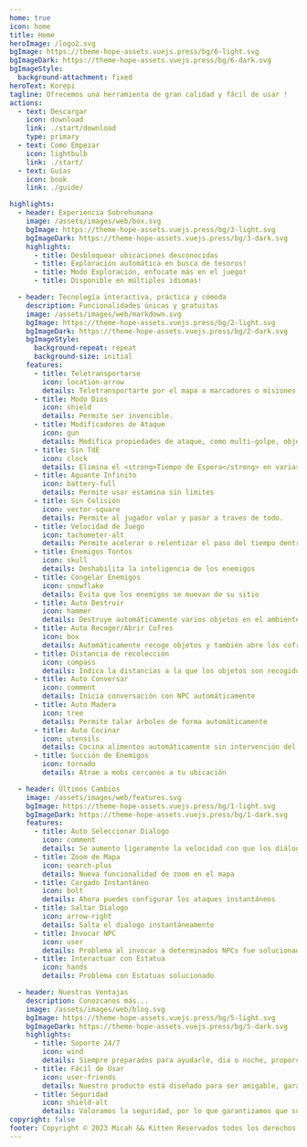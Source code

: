 ```yaml
---
home: true
icon: home
title: Home
heroImage: /logo2.svg
bgImage: https://theme-hope-assets.vuejs.press/bg/6-light.svg
bgImageDark: https://theme-hope-assets.vuejs.press/bg/6-dark.svg
bgImageStyle:
  background-attachment: fixed
heroText: Korepi
tagline: Ofrecemos una herramienta de gran calidad y fácil de usar !
actions:
  - text: Descargar
    icon: download
    link: ./start/download
    type: primary
  - text: Como Empezar
    icon: lightbulb
    link: ./start/
  - text: Guías
    icon: book
    link: ./guide/

highlights:
  - header: Experiencia Sobrehumana
    image: /assets/images/web/box.svg
    bgImage: https://theme-hope-assets.vuejs.press/bg/3-light.svg
    bgImageDark: https://theme-hope-assets.vuejs.press/bg/3-dark.svg
    highlights:
      - title: Desbloquear ubicaciones desconocidas
      - title: Exploración automática en busca de tesoros!
      - title: Modo Exploración, enfocate más en el juego!
      - title: Disponible en múltiples idiomas!

  - header: Tecnología interactiva, práctica y cómoda
    description: Funcionalidades únicas y gratuitas
    image: /assets/images/web/markdown.svg
    bgImage: https://theme-hope-assets.vuejs.press/bg/2-light.svg
    bgImageDark: https://theme-hope-assets.vuejs.press/bg/2-dark.svg
    bgImageStyle:
      background-repeat: repeat
      background-size: initial
    features:
      - title: Teletransportarse
        icon: location-arrow
        details: Teletransportarte por el mapa a marcadores o misiones
      - title: Modo Dios
        icon: shield
        details: Permite ser invencible.
      - title: Modificadores de Ataque
        icon: gun
        details: Modifica propiedades de ataque, como multi-golpe, objetivo y animación
      - title: Sin TdE
        icon: clock
        details: Elimina el <strong>Tiempo de Espera</strong> en varias acciones como la Elemental, la Fefinitivas, Correr y el tiro cargado del arco
      - title: Aguante Infinito
        icon: battery-full
        details: Permite usar estamina sin limites
      - title: Sin Colisión
        icon: vector-square
        details: Permite al jugador volar y pasar a traves de todo.
      - title: Velocidad de Juego
        icon: tachometer-alt
        details: Permite acelerar o relentizar el paso del tiempo dentro del juego
      - title: Enemigos Tontos
        icon: skull
        details: Deshabilita la inteligencia de los enemigos
      - title: Congelar Enemigos
        icon: snowflake
        details: Evita que los enemigos se muevan de su sitio
      - title: Auto Destruir
        icon: hammer
        details: Destruye automáticamente varios objetos en el ambiente
      - title: Auto Recoger/Abrir Cofres
        icon: box
        details: Automáticamente recoge objetos y también abre los cofres.
      - title: Distancia de recolección
        icon: compass
        details: Indica la distancias a la que los objetos son recogidos
      - title: Auto Conversar
        icon: comment
        details: Inicia conversación con NPC automáticamente
      - title: Auto Madera
        icon: tree
        details: Permite talar árboles de forma automáticamente
      - title: Auto Cocinar
        icon: utensils
        details: Cocina alimentos automáticamente sin intervención del jugador
      - title: Succión de Enemigos
        icon: tornado
        details: Atrae a mobs cercanos a tu ubicación

  - header: Últimos Cambios
    image: /assets/images/web/features.svg
    bgImage: https://theme-hope-assets.vuejs.press/bg/1-light.svg
    bgImageDark: https://theme-hope-assets.vuejs.press/bg/1-dark.svg
    features:
      - title: Auto Seleccionar Dialogo
        icon: comment
        details: Se aumento ligeramente la velocidad con que los diálogos son seleccionados
      - title: Zoom de Mapa
        icon: search-plus
        details: Nueva funcionalidad de zoom en el mapa
      - title: Cargado Instantáneo
        icon: bolt
        details: Ahora puedes configurar los ataques instantáneos
      - title: Saltar Dialogo
        icon: arrow-right
        details: Salta el dialogo instantáneamente
      - title: Invocar NPC
        icon: user
        details: Problema al invocar a determinados NPCs fue solucionado
      - title: Interactuar con Estatua
        icon: hands
        details: Problema con Estatuas solucionado

  - header: Nuestras Ventajas
    description: Conozcanos más...
    image: /assets/images/web/blog.svg
    bgImage: https://theme-hope-assets.vuejs.press/bg/5-light.svg
    bgImageDark: https://theme-hope-assets.vuejs.press/bg/5-dark.svg
    highlights:
      - title: Soporte 24/7
        icon: wind
        details: Siempre preparados para ayudarle, dia o noche, proporcionando un soporte 24/7 confiable.
      - title: Fácil de Usar
        icon: user-friends
        details: Nuestro producto está diseñado para ser amigable, garantizando una experiencia cómoda y sencilla.
      - title: Seguridad
        icon: shield-alt
        details: Valoramos la seguridad, por lo que garantizamos que sus datos están protegidos.
copyright: false
footer: Copyright © 2023 Micah && Kitten Reservados todos los derechos. Todas las demás marcas, capturas, logotipos y derechos de autor son propiedad de sus respectivos dueños.
---
```

